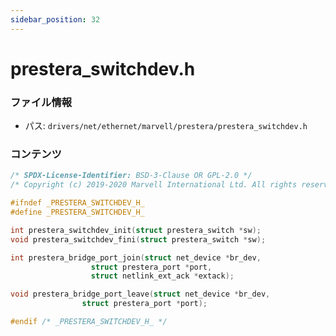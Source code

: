 ```yaml
---
sidebar_position: 32
---
```

# prestera_switchdev.h

### ファイル情報

- パス: `drivers/net/ethernet/marvell/prestera/prestera_switchdev.h`

### コンテンツ

```h
/* SPDX-License-Identifier: BSD-3-Clause OR GPL-2.0 */
/* Copyright (c) 2019-2020 Marvell International Ltd. All rights reserved. */

#ifndef _PRESTERA_SWITCHDEV_H_
#define _PRESTERA_SWITCHDEV_H_

int prestera_switchdev_init(struct prestera_switch *sw);
void prestera_switchdev_fini(struct prestera_switch *sw);

int prestera_bridge_port_join(struct net_device *br_dev,
			      struct prestera_port *port,
			      struct netlink_ext_ack *extack);

void prestera_bridge_port_leave(struct net_device *br_dev,
				struct prestera_port *port);

#endif /* _PRESTERA_SWITCHDEV_H_ */

```
